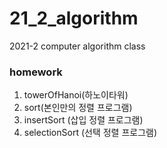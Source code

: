 # 21_2_algorithm
2021-2 computer algorithm class

### homework
1. towerOfHanoi(하노이타워)
2. sort(본인만의 정렬 프로그램)
3. insertSort (삽입 정렬 프로그램)
4. selectionSort (선택 정렬 프로그램)
